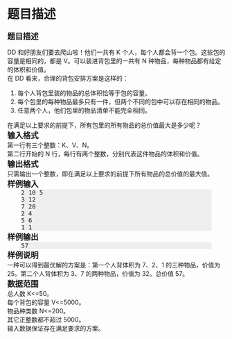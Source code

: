 # 题目描述


<b><span style="font-size:large;">题目描述</span></b> 
<div>
DD 和好朋友们要去爬山啦！他们一共有<span> K 个人，每个人都会背一个包。这些包的容量是相同的，都是 V。可以装进背包里的一共有 N 种物品，每种物品都有给定的体积和价值。</span> 
</div>
<div>
在<span> DD 看来，合理的背包安排方案是这样的：</span> 
</div>
<ol start="1" type="1">
<li>
每个人背包里装的物品的总体积恰等于包的容量。
</li>
<li>
每个包里的每种物品最多只有一件，但两个不同的包中可以存在相同的物品。
</li>
<li>
任意两个人，他们包里的物品清单不能完全相同。
</li>
</ol>
<div>
在满足以上要求的前提下，所有包里的所有物品的总价值最大是多少呢？
</div>
<div>
<b><span style="font-size:large;">输入格式</span></b> 
</div>
<div>
第一行有三个整数：<span>K、V、N。</span> 
</div>
<div>
第二行开始的<span> N 行，每行有两个整数，分别代表这件物品的体积和价值。</span> 
</div>
<div>
<b><span style="font-size:large;">输出格式</span></b> 
</div>
<div>
只需输出一个整数，即在满足以上要求的前提下所有物品的总价值的最大值。
</div>
<div>
<b><span style="font-size:large;">样例输入</span></b> 
</div>
<pre style="margin:0cm 24pt 0.0001pt 24.05pt;background:#EEEEEE none repeat scroll 0% 0%;-moz-background-clip:-moz-initial;-moz-background-origin:-moz-initial;-moz-background-inline-policy:-moz-initial;">2 10 5</pre>
<pre style="margin:0cm 24pt 0.0001pt;background:#EEEEEE none repeat scroll 0% 0%;-moz-background-clip:-moz-initial;-moz-background-origin:-moz-initial;-moz-background-inline-policy:-moz-initial;">3 12</pre>
<pre style="margin:0cm 24pt 0.0001pt;background:#EEEEEE none repeat scroll 0% 0%;-moz-background-clip:-moz-initial;-moz-background-origin:-moz-initial;-moz-background-inline-policy:-moz-initial;">7 20</pre>
<pre style="margin:0cm 24pt 0.0001pt;background:#EEEEEE none repeat scroll 0% 0%;-moz-background-clip:-moz-initial;-moz-background-origin:-moz-initial;-moz-background-inline-policy:-moz-initial;">2 4</pre>
<pre style="margin:0cm 24pt 0.0001pt;background:#EEEEEE none repeat scroll 0% 0%;-moz-background-clip:-moz-initial;-moz-background-origin:-moz-initial;-moz-background-inline-policy:-moz-initial;">5 6</pre>
<pre style="margin:0cm 24pt 0.0001pt;background:#EEEEEE none repeat scroll 0% 0%;-moz-background-clip:-moz-initial;-moz-background-origin:-moz-initial;-moz-background-inline-policy:-moz-initial;">1 1</pre>
<div>
<b><span style="font-size:large;">样例输出</span></b> 
</div>
<pre style="margin:0cm 24pt 0.0001pt;background:#EEEEEE none repeat scroll 0% 0%;-moz-background-clip:-moz-initial;-moz-background-origin:-moz-initial;-moz-background-inline-policy:-moz-initial;">57</pre>
<div>
<b><span style="font-size:large;">样例说明</span></b> 
</div>
<div>
一种可以得到最优解的方案是：第一个人背体积为<span> 7、2、1 的三种物品，价值为 25。第二个人背体积为 3、7 的两种物品，价值为 32。总价值 57。</span> 
</div>
<div>
<b><span style="font-size:large;">数据范围</span></b> 
</div>
<div>
总人数<span> K&lt;=50。</span> 
</div>
<div>
每个背包的容量<span> V&lt;=5000。</span> 
</div>
<div>
物品种类数<span> N&lt;=200。</span> 
</div>
<div>
其它正整数都不超过<span> 5000。</span> 
</div>
<div>
输入数据保证存在满足要求的方案。
</div>
<p>
 
</p>
